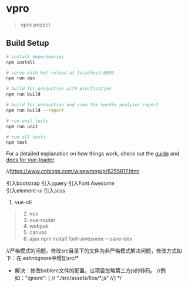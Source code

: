 # vpro

> vpro project

## Build Setup

``` bash
# install dependencies
npm install

# serve with hot reload at localhost:8080
npm run dev

# build for production with minification
npm run build

# build for production and view the bundle analyzer report
npm run build --report

# run unit tests
npm run unit

# run all tests
npm test
```

For a detailed explanation on how things work, check out the [guide](http://vuejs-templates.github.io/webpack/) and [docs for vue-loader](http://vuejs.github.io/vue-loader).

//https://www.cnblogs.com/wisewrong/p/6255817.html



引入bootstrap
引入jquery
引入Font Awesome  
引入element-ui
引入scss
1. vue-cli
> 2. vue
> 3. vue-router
> 4. webpak
> 5. canvas
> 6. ajax
npm install font-awesome --save-dev

//严格模式的问题，修改src目录下的文件为非严格模式解决问题，修改方式如下：在.eslintignore中增加src/*
* 解决：修改bablerc文件的配置，让项目忽略第三方js的转码。
//例如："ignore": [
//  "./src/assets/libs/*.js"
//]
*/